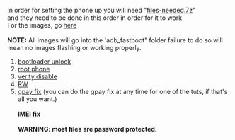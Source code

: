 in order for setting the phone up you will need "[files-needed.7z](https://github.com/babyskylar/phonedev/releases/tag/files-needed)"
<br>and they need to be done in this order in order for it to work
<br>For the images, go [here](https://github.com/babyskylar/phonedev/releases)
<br><br><b>NOTE:</b> All images will go into the 'adb_fastboot" folder failure to do so will mean no images flashing or working properly.
1. [bootloader unlock](https://github.com/babyskylar/phonedev/blob/main/oneplus/nord/n20/bl-unlock.md)
2. [root phone](https://github.com/babyskylar/phonedev/blob/main/oneplus/nord/n20/root.md)
3. [verity disable](https://github.com/babyskylar/phonedev/blob/main/oneplus/nord/n20/verity.md)
4. [RW](https://github.com/babyskylar/phonedev/blob/main/oneplus/nord/n20/RW.md)
5. [gpay fix](https://github.com/babyskylar/phonedev/blob/main/oneplus/nord/n20/gpay.md) (you can do the gpay fix at any time for one of the tuts, if that's all you want.)
<br><br><b>[IMEI fix](https://github.com/babyskylar/phonedev/blob/main/oneplus/nord/n20/imei-fix.md)
<br><br><b>WARNING:</b> most files are password protected. 

